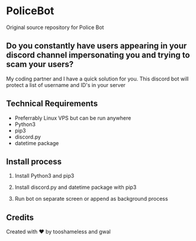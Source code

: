 # PoliceBot
Original source repository for Police Bot


## Do you constantly have users appearing in your discord channel impersonating you and trying to scam your users?
My coding partner and I have a quick solution for you.  This discord bot will protect a list of username and ID's in your server

## Technical Requirements
* Preferrably Linux VPS but can be run anywhere
* Python3
* pip3
* discord.py
* datetime package

## Install process
1. Install Python3 and pip3

2. Install discord.py and datetime package with pip3

3. Run bot on separate screen or append as background process

## Credits
Created with :heart: by tooshameless and gwal